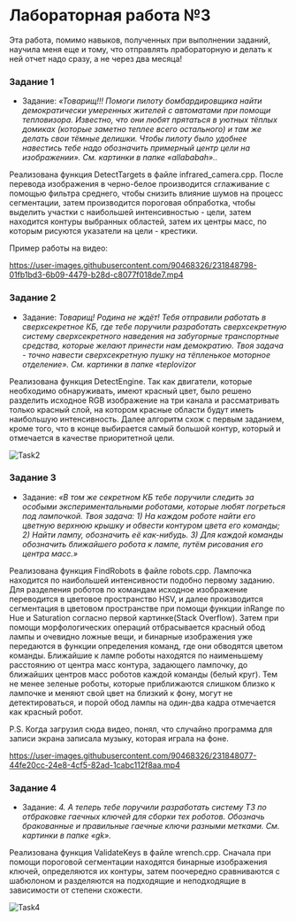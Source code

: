 # Лабораторная работа №3

Эта работа, помимо навыков, полученных при выполнении заданий, научила меня еще и тому, что отправлять лрабораторную и делать к ней отчет надо сразу, а не через два месяца!

### Задание 1

- Задание: *«Товарищ!!! Помоги пилоту бомбардировщика найти демократически умеренных жителей с автоматами при помощи тепловизора. Известно, что они любят прятаться в уютных тёплых домиках (которые заметно теплее всего остального) и там же делать свои тёмные делишки. Чтобы пилоту было удобнее навестись тебе надо обозначить примерный центр цели на изображении». См. картинки в папке «allababah»..*

Реализована функция DetectTargets в файле infrared_camera.cpp. После перевода изображения в черно-белое производится сглаживание с помощью фильтра среднего, чтобы снизить влияние шумов на процесс сегментации, затем производится пороговая обпработка, чтобы выделить участки с наибольшей интенсивностью - цели, затем находится контуры выбранных областей, затем их центры масс, по которым рисуются указатели на цели - крестики.

Пример работы на видео:


https://user-images.githubusercontent.com/90468326/231848798-01fb1bd3-6b09-4479-b28d-c8077f018de7.mp4


### Задание 2

- Задание: *Товарищ! Родина не ждёт! Тебя отправили работать в сверхсекретное КБ, где тебе поручили разработать сверхсекретную систему сверхсекретного наведения на забугорные транспортные средства, которые желают принести нам демократию. Твоя задача - точно навести сверхсекретную пушку на тёпленькое моторное отделение». См. картинки в папке «teplovizor*

Реализована функция DetectEngine. Так как двигатели, которые необходимо обнаруживать, имеют красный цвет, было решено разделить исходное RGB изображение на три канала и рассматривать только красный слой, на котором красные области будут иметь наибольшую интенсивность. Далее алгоритм схож с первым заданием, кроме того, что в конце выбирается самый большой контур, который и отмечается в качестве приоритетной цели.


![Task2](https://user-images.githubusercontent.com/90468326/231850487-d2f06152-1e32-4448-9589-3b5cd5c9853e.jpg)


### Задание 3

- Задание: *«В том же секретном КБ тебе поручили следить за особыми экспериментальными роботами, которые любят погреться под лампочкой. Твоя задача: 
					1)	На каждом роботе найти его цветную верхнюю крышку и обвести контуром цвета его команды;
					2)	Найти лампу, обозначить её как-нибудь.
					3)	Для каждой команды обозначить ближайшего робота к лампе, путём рисования его центра масс.»*

Реализована функция FindRobots в файле robots.cpp. Лампочка находится по наибольшей интенсивности подобно первому заданию. Для разделения роботов по командам исходное изображение переводится в цветовое пространство HSV, и далее производится сегментация в цветовом пространстве при помощи функции inRange по Hue и Saturation согласно первой картинке(Stack Overflow). Затем при помощи морфологических операций отбрасывается красный обод лампы и очевидно ложные вещи, и бинарные изображения уже передаются в функции определения команд, где они обводятся цветом команды. Ближайшие к лампе роботы находятся по наименьшему расстоянию от центра масс контура, задающего лампочку, до ближайших центров масс роботов каждой команды (белый круг). Тем не менее зеленые роботы, которые приближаются слишком близко к лампочке и меняют свой цвет на близкий к фону, могут не детектироваться, и порой обод лампы на один-два кадра отмечается как красный робот.

P.S. Когда загрузил сюда видео, понял, что случайно программа для записи экрана записала музыку, которая играла на фоне.


https://user-images.githubusercontent.com/90468326/231848077-44fe20cc-24e8-4cf5-82ad-1cabc112f8aa.mp4



### Задание 4

- Задание: *4.	А теперь тебе поручили разработать систему ТЗ по отбраковке гаечных ключей для сборки тех роботов. Обозначь бракованные и правильные гаечные ключи разными метками.  См. картинки в папке «gk».*

Реализована функция ValidateKeys в файле wrench.cpp. Сначала при помощи пороговой сегментации находятся бинарные изображения ключей, определяются их контуры, затем поочередно сравниваются с шабюлоном и разделяются на подходящие и неподходящие в зависимости от степени схожести.

![Task4](https://user-images.githubusercontent.com/90468326/231850880-d7f68ff8-f374-4908-8951-c0a5c7a2dd82.jpg)

